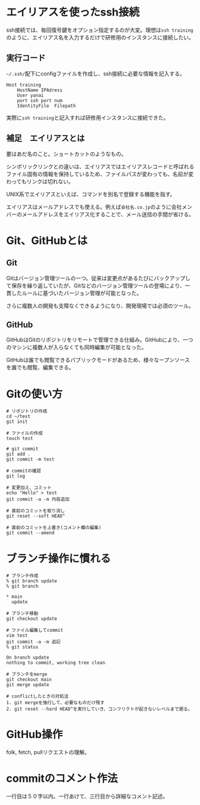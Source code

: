 # エイリアスを使ったssh接続
ssh接続では、毎回復号鍵をオプション指定するのが大変。理想は`ssh training`のように、エイリアス名を入力するだけで研修用のインスタンスに接続したい。

## 実行コード
`~/.ssh/`配下にconfigファイルを作成し、ssh接続に必要な情報を記入する。

```~/.ssh/config
Host training
    HostName IPAdress
    User yanai
    port ssh port num
    IdentityFile  Filepath
```

実際に`ssh training`と記入すれば研修用インスタンスに接続できた。

## 補足　エイリアスとは
要はあだ名のこと。ショートカットのようなもの。

シンボリックリンクとの違いは、エイリアスではエイリアスレコードと呼ばれるファイル固有の情報を保持しているため、ファイルパスが変わっても、名前が変わってもリンクは切れない。

UNIX系でエイリアスといえば、コマンドを別名で登録する機能を指す。

エイリアスはメールアドレスでも使える。例えば`会社名.co.jp`のように会社メンバーのメールアドレスをエイリアス化することで、メール送信の手間が省ける。

# Git、GitHubとは
## Git
Gitはバージョン管理ツールの一つ。従来は変更点があるたびにバックアップして保存を繰り返していたが、Gitなどのバージョン管理ツールの登場により、一貫したルールに基づいたバージョン管理が可能となった。

さらに複数人の開発も支障なくできるようになり、開発現場では必須のツール。

## GitHub
GitHubはGitのリポジトリをリモートで管理できる仕組み。GitHubにより、一つのマシンに複数人が入らなくても同時編集が可能となった。

GitHubは誰でも閲覧できるパブリックモードがあるため、様々なープンソースを誰でも閲覧、編集できる。

# Gitの使い方
```
# リポジトリの作成
cd ~/test
git init

# ファイルの作成
touch test

# git commit
git add .
git commit -m test

# commitの確認
git log

# 変更加え、コミット
echo "Hello" > test
git commit -a -m 内容追加

# 直前のコミットを取り消し
git reset --soft HEAD^

# 直前のコミットを上書き(コメント欄の編集)
git commit --amend
```

# ブランチ操作に慣れる
```
# ブランチ作成
% git branch update
% git branch

* main
  update

# ブランチ移動
git checkout update

# ファイル編集してcommit
vim test
git commit -a -m 追記
% git status

On branch update
nothing to commit, working tree clean

# ブランチをmerge
git checkout main
git merge update

# conflictしたときの対処法
1. git mergeを強行して、必要なものだけ残す
2. git reset --hard HEAD^を実行していき、コンフリクトが起きないレベルまで遡る。 
```

# GitHub操作
folk, fetch, pullリクエストの理解。

# commitのコメント作法
一行目は５０字以内。一行あけて、三行目から詳細なコメント記述。

